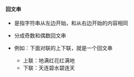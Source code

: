 #### 回文串

- 是指字符串从左边开始，和从右边开始的内容相同
- 分成奇数和偶数回文串

- 例如：下面对联的上下联，就是一个回文串
  - 上联：地满红花红满地
  - 下联：天连碧水碧连天



